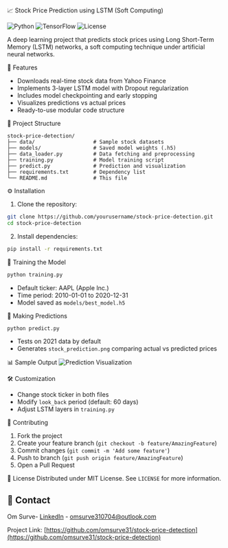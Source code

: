 📈 Stock Price Prediction using LSTM (Soft Computing)

![Python](https://img.shields.io/badge/Python-3.8%2B-blue)
![TensorFlow](https://img.shields.io/badge/TensorFlow-2.8-orange)
![License](https://img.shields.io/badge/License-MIT-green)

A deep learning project that predicts stock prices using Long Short-Term Memory (LSTM) networks, a soft computing technique under artificial neural networks.

🚀 Features
- Downloads real-time stock data from Yahoo Finance
- Implements 3-layer LSTM model with Dropout regularization
- Includes model checkpointing and early stopping
- Visualizes predictions vs actual prices
- Ready-to-use modular code structure

📂 Project Structure
```
stock-price-detection/
├── data/                   # Sample stock datasets
├── models/                 # Saved model weights (.h5)
├── data_loader.py          # Data fetching and preprocessing
├── training.py             # Model training script
├── predict.py              # Prediction and visualization
├── requirements.txt        # Dependency list
└── README.md               # This file
```

⚙️ Installation
1. Clone the repository:
```bash
git clone https://github.com/yourusername/stock-price-detection.git
cd stock-price-detection
```

2. Install dependencies:
```bash
pip install -r requirements.txt
```

🧠 Training the Model
```bash
python training.py
```
- Default ticker: AAPL (Apple Inc.)
- Time period: 2010-01-01 to 2020-12-31
- Model saved as `models/best_model.h5`

🔮 Making Predictions
```bash
python predict.py
```
- Tests on 2021 data by default
- Generates `stock_prediction.png` comparing actual vs predicted prices

📊 Sample Output
![Prediction Visualization](https://via.placeholder.com/800x400?text=Actual+vs+Predicted+Stock+Prices)

🛠️ Customization
- Change stock ticker in both files
- Modify `look_back` period (default: 60 days)
- Adjust LSTM layers in `training.py`

 🤝 Contributing
1. Fork the project
2. Create your feature branch (`git checkout -b feature/AmazingFeature`)
3. Commit changes (`git commit -m 'Add some feature'`)
4. Push to branch (`git push origin feature/AmazingFeature`)
5. Open a Pull Request

📜 License
Distributed under MIT License. See `LICENSE` for more information.

## 📧 Contact
Om Surve- [LinkedIn](www.linkedin.com/in/om-surve-424a37256) - omsurve310704@outlook.com

Project Link: [https://github.com/omsurve31/stock-price-detection](https://github.com/omsurve31/stock-price-detection)
